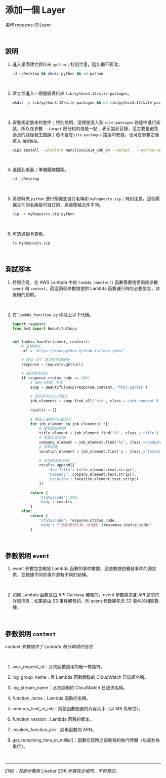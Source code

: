 # 添加一個 Layer

_製作 requests 的 Layer_

<br>

## 說明

1. 進入桌面建立資料夾 `python`；特別注意，這名稱不要改。

    ```bash
    cd ~/Desktop && mkdir python && cd python
    ```

<br>

2. 建立並進入一個層級資料夾 `lib/python3.12/site-packages`。

    ```bash
    mkdir -p lib/python3.12/site-packages && cd lib/python3.12/site-packages
    ```

<br>

3. 安裝指定版本的套件；特別說明，這裡是進入到 `site-packages` 路徑中進行安裝，所以在參數 `--target` 部分給的值是一點 `.` 表示當前目錄，這主要是避免過長的路徑發生錯誤；若不是在`site-packages` 路徑中安裝，也可在參數之後填入 `相對路徑`。

    ```bash
    pip3 install --platform manylinux2014_x86_64 --target . --python-version 3.12 --only-binary=:all: requests==2.31.0 beautifulsoup4

    ```

<br>

4. 退回到桌面；準備壓縮檔案。

    ```bash
    cd ~/Desktop
    ```

<br>

5. 將資料夾 `python` 進行壓縮並自訂名稱如 `myRequests.zip`；特別注意，這個壓縮文件的名稱是可自訂的，與被壓縮文件不同。

    ```bash
    zip -r myRequests.zip python
    ```

<br>

6. 可透過指令查看。

    ```bash
    ls myRequests.zip
    ```

<br>

## 測試腳本

1. 特別注意，在 AWS Lambda 中的 `lambda_handler()` 函數需要接受兩個參數 `event` 和 `context`，而這兩個參數將提供 Lambda 函數運行時的必要信息，詳後續的說明。

<br>

2. 在 `lambda_function.py` 中貼上以下代碼。

    ```python
    import requests
    from bs4 import BeautifulSoup


    def lambda_handler(event, context):
        # 目標網址
        url = 'https://realpython.github.io/fake-jobs/'

        # 發送 GET 請求到目標網址
        response = requests.get(url)

        # 確認請求成功
        if response.status_code == 200:
            # 解析 HTML 內容
            soup = BeautifulSoup(response.content, 'html.parser')
            
            # 找到所有的工作職位
            job_elements = soup.find_all('div', class_='card-content')
            
            results = []
            
            # 輸出三筆資料示範即可
            for job_element in job_elements[:3]:
                # 提取職位標題
                title_element = job_element.find('h2', class_='title')
                # 提取公司名稱
                company_element = job_element.find('h3', class_='company')
                # 提取地點
                location_element = job_element.find('p', class_='location')
                
                # 添加結果到列表
                results.append({
                    'Job Title': title_element.text.strip(),
                    'Company': company_element.text.strip(),
                    'Location': location_element.text.strip()
                })
            
            return {
                'statusCode': 200,
                'body': results
            }
        else:
            return {
                'statusCode': response.status_code,
                'body': f"檢索網頁失敗，狀態碼：{response.status_code}"
            }
    ```

<br>

## 參數說明 `event`

1. event 參數包含觸發 Lambda 函數的事件數據，這些數據由觸發事件的源提供，並根據不同的事件源有不同的結構。

<br>

2. 如果 Lambda 函數是由 API Gateway 觸發的，event 參數將包含 API 請求的詳細信息；如果是由 S3 事件觸發的，則 event 參數將包含 S3 事件的相關數據。

<br>

## 參數說明 `context`

_context 參數提供了 Lambda 執行環境的信息_

<br>

1. aws_request_id：此次函數調用的唯一標識符。

2. log_group_name：與 Lambda 函數關聯的 CloudWatch 日誌組名稱。

3. log_stream_name：此次調用的 CloudWatch 日誌流名稱。

4. function_name：Lambda 函數的名稱。

5. memory_limit_in_mb：為該函數配置的內存大小（以 MB 為單位）。

6. function_version：Lambda 函數的版本。

7. invoked_function_arn：調用函數的 ARN。

8. get_remaining_time_in_millis()：函數在超時之前剩餘的執行時間（以毫秒為單位）。

<br>

___

_END：其餘步驟與 Linebot SDK 步驟完全相同，不再贅述。_